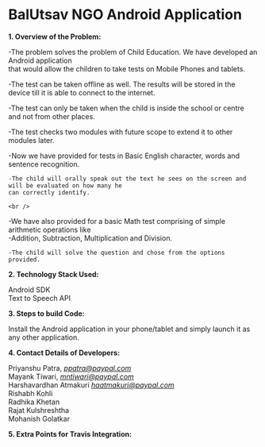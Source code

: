 # BalUtsav NGO Android Application

**1. Overview of the Problem:**

  -The problem solves the problem of Child Education. We have developed an Android application <br />
  that would allow the children to take tests on Mobile Phones and tablets. <br />
  
  -The test can be taken offline as well. The results will be stored in the device till it is able
  to connect to the internet. <br />
  
  -The test can only be taken when the child is inside the school or centre and not from other places. <br />
  
  -The test checks two modules with future scope to extend it to other modules later. <br />
  
  -Now we have provided for tests in Basic English character, words and sentence recognition. <br />
  
    -The child will orally speak out the text he sees on the screen and will be evaluated on how many he
    can correctly identify. 
    
    <br />
    
  -We have also provided for a basic Math test comprising of simple arithmetic operations like <br />
    -Addition, Subtraction, Multiplication and Division. 
    <br />
    
    -The child will solve the question and chose from the options provided. 
  
  
**2. Technology Stack Used:**

  Android SDK <br />
  Text to Speech API
  
**3. Steps to build Code:** 

  Install the Android application in your phone/tablet and simply launch it as any other application.
  
**4. Contact Details of Developers:**
  
  Priyanshu Patra, *ppatra@paypal.com* <br />
  Mayank Tiwari, *mntiwari@paypal.com* <br />
  Harshavardhan Atmakuri *haatmakuri@paypal.com* <br />
  Rishabh Kohli <br />
  Radhika Khetan <br />
  Rajat Kulshreshtha <br />
  Mohanish Golatkar <br />
  
**5. Extra Points for Travis Integration:**

  <Verify and change>
